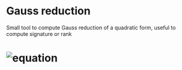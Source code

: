 # Gauss reduction
Small tool to compute Gauss reduction of a quadratic form, useful to compute signature or rank

# ![equation](http://latex.codecogs.com/gif.latex?x_0^2+2x_1^2-6x_0x_1=\left(x_0-3x_1\right)^2-7x_1^2)
